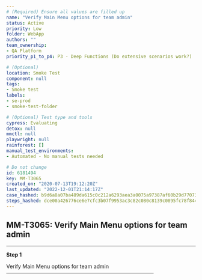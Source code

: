 ```yaml
---
# (Required) Ensure all values are filled up
name: "Verify Main Menu options for team admin"
status: Active
priority: Low
folder: WebApp
authors: ""
team_ownership: 
- QA Platform
priority_p1_to_p4: P3 - Deep Functions (Do extensive scenarios work?)

# (Optional)
location: Smoke Test
component: null
tags: 
- Smoke test
labels: 
- se-prod
- smoke-test-folder

# (Optional) Test type and tools
cypress: Evaluating
detox: null
mmctl: null
playwright: null
rainforest: []
manual_test_environments: 
- Automated - No manual tests needed

# Do not change
id: 6181494
key: MM-T3065
created_on: "2020-07-13T19:12:20Z"
last_updated: "2022-12-01T21:14:17Z"
case_hashed: b9d6a8a07ba489da615c0c212a6293aea3a0075a97387af60b29d77073a596c1a72001eca89e6402e8a273c83b87c3d6
steps_hashed: dce00a426776ce6e7cfc3b07f9953ac3c82c080c8139c0895fc78f8449bb75a6ceeb12bbfb68660c7b6c0ce9f42b7d61
---
```


<!-- (Auto-generated) Based on frontmatter's "key" and "name" -->

## MM-T3065: Verify Main Menu options for team admin

---

**Step 1**

Verify Main Menu options for team admin\
————————————————————————————
